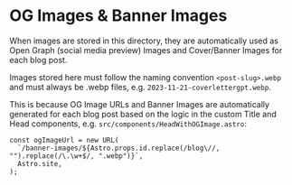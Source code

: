 # OG Images & Banner Images

When images are stored in this directory, they are automatically used as Open Graph (social media preview) Images and Cover/Banner Images for each blog post.

Images stored here must follow the naming convention `<post-slug>.webp` and must always be .webp files, e.g. `2023-11-21-coverlettergpt.webp`.

This is because OG Image URLs and Banner Images are automatically generated for each blog post based on the logic in the custom Title and Head components, e.g. `src/components/HeadWithOGImage.astro`:

```tsx
const ogImageUrl = new URL(
  `/banner-images/${Astro.props.id.replace(/blog\//, "").replace(/\.\w+$/, ".webp")}`,
  Astro.site,
);
```

